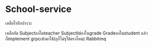 # School-service
เหลือไรอีกบ้างวะ

เหลือยัด
Subjectลงในteacher
SubjectIdลงในgrade
Gradeลงในstudent
แล้วก็implement grpcเข้ามาใช้(กุก็ไม่รุใช้ตรงไหน)
Rabbitmq
